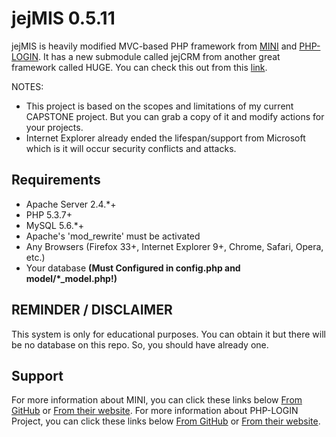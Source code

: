 # jejMIS 0.5.11

jejMIS is heavily modified MVC-based PHP framework from [MINI](http://www.php-mini.com) and [PHP-LOGIN](http://www.php-login.net/).
It has a new submodule called jejCRM from another great framework called HUGE. You can check this out from this [link](https://www.github.com/jccultima123/jejcrm).

NOTES:
- This project is based on the scopes and limitations of my current CAPSTONE project. But you can grab a copy of it and modify actions for your projects.
- Internet Explorer already ended the lifespan/support from Microsoft which is it will occur security conflicts and attacks.

## Requirements

- Apache Server 2.4.*+
- PHP 5.3.7+
- MySQL 5.6.*+
- Apache's 'mod_rewrite' must be activated
- Any Browsers (Firefox 33+, Internet Explorer 9+, Chrome, Safari, Opera, etc.)
- Your database **(Must Configured in config.php and model/*_model.php!)**

## REMINDER / DISCLAIMER

This system is only for educational purposes. You can obtain it but there will be no database on this repo.
So, you should have already one.

## Support

For more information about MINI, you can click these links below
[From GitHub](https://www.github.com/panique/mini) or [From their website](http://www.php-mini.com/).
For more information about PHP-LOGIN Project, you can click these links below
[From GitHub](https://www.github.com/panique/huge) or [From their website](http://www.php-login.net/).